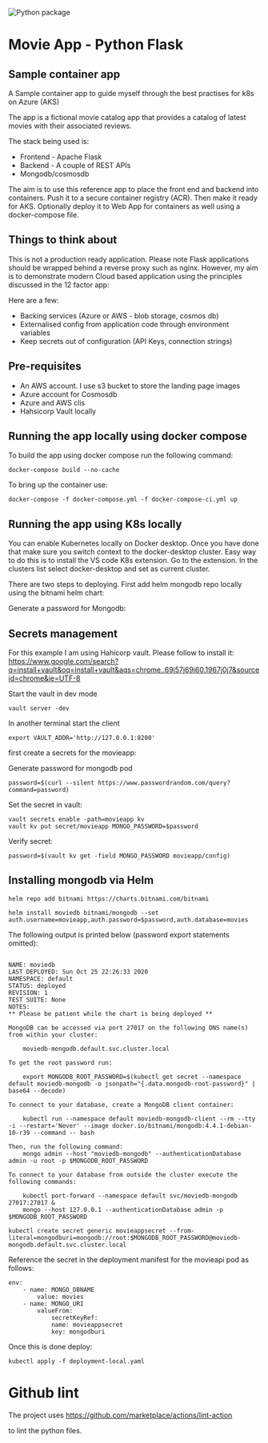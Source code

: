 ![Python package](https://github.com/romeelk/movieapp/workflows/Python%20package/badge.svg)

# Movie App - Python Flask

## Sample container app

A Sample container app to guide myself through the best practises for k8s on Azure (AKS)

The app is a fictional movie catalog app that provides a catalog of latest movies with their associated 
reviews.

The stack being used is:
* Frontend - Apache Flask
* Backend  - A couple of REST APIs
* Mongodb/cosmosdb

The aim is to use this reference app to place the front end and backend into containers. Push it to
a secure container registry (ACR). Then make it ready for AKS. Optionally deploy it to Web App for containers
as well using a docker-compose file.

## Things to think about

This is not a production ready application. Please note Flask applications should be wrapped behind a reverse
proxy such as nginx. However, my aim is to demonstrate modern Cloud based application using the principles discussed
in the 12 factor app:

Here are a few:
* Backing services (Azure or AWS - blob storage, cosmos db)
* Externalised config from application code through environment variables
* Keep secrets out of configuration (API Keys, connection strings)

## Pre-requisites

* An AWS account. I use s3 bucket to store the landing page images
* Azure account for Cosmosdb
* Azure and AWS clis 
* Hahsicorp Vault locally

## Running the app locally using docker compose

To build the app using docker compose run the following command:

```
docker-compose build --no-cache 
```

To bring up the container use:

```
docker-compose -f docker-compose.yml -f docker-compose-ci.yml up
```

## Running the app using K8s locally

You can enable Kubernetes locally on Docker desktop. Once you have done that
make sure you switch context to the docker-desktop cluster. Easy way to do this is to install
the VS code K8s extension. Go to the extension. In the clusters list select docker-desktop and
set as current cluster.

There are two steps to deploying. First add helm  mongodb repo locally using the bitnami helm chart:

Generate a password for Mongodb:

## Secrets management 

For this example I am using Hahicorp vault. Please follow to install it:
https://www.google.com/search?q=install+vault&oq=install+vault&aqs=chrome..69i57j69i60.1967j0j7&sourceid=chrome&ie=UTF-8

Start the vault in dev mode
``` 
vault server -dev
```

In another terminal start the client

```
export VAULT_ADDR='http://127.0.0.1:8200'
```

first create a secrets for the movieapp:

Generate password for mongodb pod

```
password=$(curl --silent https://www.passwordrandom.com/query?command=password)
```
Set the secret in vault:

```
vault secrets enable -path=movieapp kv
vault kv put secret/movieapp MONGO_PASSWORD=$password
```

Verify secret:
```
password=$(vault kv get -field MONGO_PASSWORD movieapp/config)
```


## Installing mongodb via Helm

```
helm repo add bitnami https://charts.bitnami.com/bitnami

helm install moviedb bitnami/mongodb --set auth.username=movieapp,auth.password=$password,auth.database=movies
```
The following output is printed below (password export statements omitted):

```

NAME: moviedb
LAST DEPLOYED: Sun Oct 25 22:26:33 2020
NAMESPACE: default
STATUS: deployed
REVISION: 1
TEST SUITE: None
NOTES:
** Please be patient while the chart is being deployed **

MongoDB can be accessed via port 27017 on the following DNS name(s) from within your cluster:

    moviedb-mongodb.default.svc.cluster.local

To get the root password run:

    export MONGODB_ROOT_PASSWORD=$(kubectl get secret --namespace default moviedb-mongodb -o jsonpath="{.data.mongodb-root-password}" | base64 --decode)

To connect to your database, create a MongoDB client container:

    kubectl run --namespace default moviedb-mongodb-client --rm --tty -i --restart='Never' --image docker.io/bitnami/mongodb:4.4.1-debian-10-r39 --command -- bash

Then, run the following command:
    mongo admin --host "moviedb-mongodb" --authenticationDatabase admin -u root -p $MONGODB_ROOT_PASSWORD

To connect to your database from outside the cluster execute the following commands:

    kubectl port-forward --namespace default svc/moviedb-mongodb 27017:27017 &
    mongo --host 127.0.0.1 --authenticationDatabase admin -p $MONGODB_ROOT_PASSWORD
```


```
kubectl create secret generic movieappsecret --from-literal=mongodburi=mongodb://root:$MONGODB_ROOT_PASSWORD@moviedb-mongodb.default.svc.cluster.local
```

Reference the secret in the deployment manifest for the movieapi pod as follows:

```
env:
    - name: MONGO_DBNAME
        value: movies
    - name: MONGO_URI
        valueFrom:
            secretKeyRef:
            name: movieappsecret
            key: mongodburi
```

Once this is done deploy:

```
kubectl apply -f deployment-local.yaml 
```

# Github lint

The project uses https://github.com/marketplace/actions/lint-action

to lint the python files.